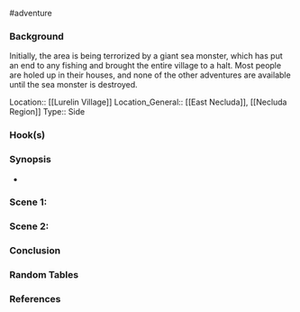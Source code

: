 #adventure 

### Background

Initially, the area is being terrorized by a giant sea monster, which has put an end to any fishing and brought the entire village to a halt. Most people are holed up in their houses, and none of the other adventures are available until the sea monster is destroyed.

Location:: [[Lurelin Village]]
Location_General:: [[East Necluda]], [[Necluda Region]]
Type:: Side

### Hook(s)


### Synopsis

- 

### Scene 1: 


### Scene 2: 


### Conclusion


### Random Tables


### References

